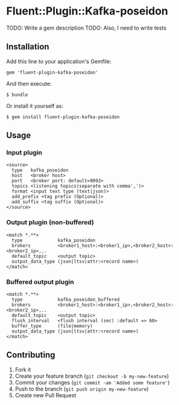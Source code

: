 # Fluent::Plugin::Kafka-poseidon

TODO: Write a gem description
TODO: Also, I need to write tests

## Installation

Add this line to your application's Gemfile:

    gem 'fluent-plugin-kafka-poseidon'

And then execute:

    $ bundle

Or install it yourself as:

    $ gem install fluent-plugin-kafka-poseidon

## Usage

### Input plugin

    <source>
      type   kafka_poseidon
      host   <broker host>
      port   <broker port: default=9092>
      topics <listening topics(separate with comma',')>
      format <input text type (text|json)>
      add_prefix <tag prefix (Optional)>
      add_suffix <tag suffix (Optional)>
    </source>

### Output plugin (non-buffered)

    <match *.**>
      type             kafka_poseidon
      brokers          <broker1_host>:<broker1_ip>,<broker2_host>:<broker2_ip>,..
      default_topic    <output topic>
      output_data_type (json|ltsv|attr:<record name>)
    </match>

### Buffered output plugin

    <match *.**>
      type             kafka_poseidon_buffered
      brokers          <broker1_host>:<broker1_ip>,<broker2_host>:<broker2_ip>,..
      default_topic    <output topic>
      flush_interval   <flush interval (sec) :default => 60>
      buffer_type      (file|memory)
      output_data_type (json|ltsv|attr:<record name>)
    </match>

## Contributing

1. Fork it
2. Create your feature branch (`git checkout -b my-new-feature`)
3. Commit your changes (`git commit -am 'Added some feature'`)
4. Push to the branch (`git push origin my-new-feature`)
5. Create new Pull Request
